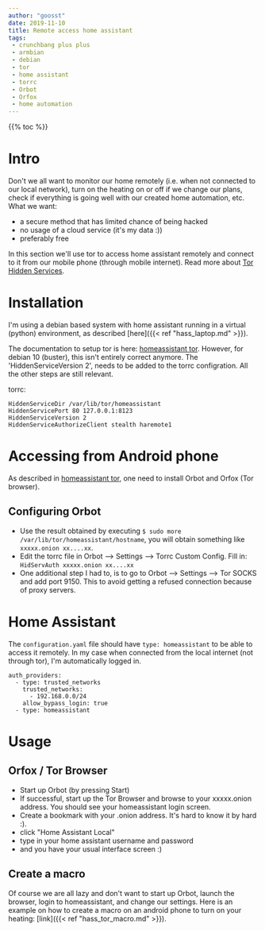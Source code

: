 ```yaml
---
author: "goosst"
date: 2019-11-10
title: Remote access home assistant
tags:
 - crunchbang plus plus
 - armbian
 - debian
 - tor
 - home assistant
 - torrc
 - Orbot
 - Orfox
 - home automation
---
```


{{% toc %}}

# Intro
Don't we all want to monitor our home remotely (i.e. when not connected to our local network), turn on the heating on or off if we change our plans, check if everything is going well with our created home automation, etc.
What we want:

- a secure method that has limited chance of being hacked
- no usage of a cloud service (it's my data :))
- preferably free

In this section we'll use tor to access home assistant remotely and connect to it from our mobile phone (through mobile internet).
Read more about [Tor Hidden Services](https://2019.www.torproject.org/docs/onion-services).

# Installation
I'm using a debian based system with home assistant running in a virtual (python) environment, as described [here]({{< ref "hass_laptop.md" >}}).

The documentation to setup tor is here: [homeassistant tor](https://www.home-assistant.io/docs/ecosystem/tor).
However, for debian 10 (buster), this isn't entirely correct anymore.
The 'HiddenServiceVersion 2', needs to be added to the torrc configration. All the other steps are still relevant.

torrc:
```
HiddenServiceDir /var/lib/tor/homeassistant
HiddenServicePort 80 127.0.0.1:8123
HiddenServiceVersion 2
HiddenServiceAuthorizeClient stealth haremote1
```

# Accessing from Android phone
As described in [homeassistant tor](https://www.home-assistant.io/docs/ecosystem/tor), one need to install Orbot and Orfox (Tor browser).

## Configuring Orbot

* Use the result obtained by executing `$ sudo more /var/lib/tor/homeassistant/hostname`, you will obtain something like `xxxxx.onion xx....xx`.
* Edit the torrc file in Orbot --> Settings --> Torrc Custom Config. Fill in: `HidServAuth xxxxx.onion xx....xx`
* One additional step I had to, is to go to Orbot --> Settings --> Tor SOCKS and add port 9150. This to avoid getting a refused connection because of proxy servers.

# Home Assistant
The `configuration.yaml` file should have `type: homeassistant` to be able to access it remotely.
In my case when connected from the local internet (not through tor), I'm automatically logged in.

```
auth_providers:
  - type: trusted_networks
    trusted_networks:
      - 192.168.0.0/24
    allow_bypass_login: true
  - type: homeassistant
```

# Usage

## Orfox / Tor Browser

* Start up Orbot (by pressing Start)
* If successful, start up the Tor Browser and browse to your xxxxx.onion address. You should see your homeassistant login screen.
* Create a bookmark with your .onion address. It's hard to know it by hard :).
* click "Home Assistant Local"
* type in your home assistant username and password
* and you have your usual interface screen :)

## Create a macro

Of course we are all lazy and don't want to start up Orbot, launch the browser, login to homeassistant, and change our settings.
Here is an example on how to create a macro on an android phone to turn on your heating: [link]({{< ref "hass_tor_macro.md" >}}).
